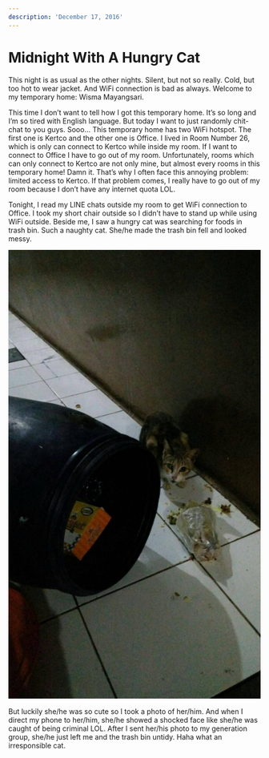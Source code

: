```yaml
---
description: 'December 17, 2016'
---
```


# Midnight With A Hungry Cat

This night is as usual as the other nights. Silent, but not so really. Cold, but too hot to wear jacket. And WiFi connection is bad as always. Welcome to my temporary home: Wisma Mayangsari.

This time I don’t want to tell how I got this temporary home. It’s so long and I’m so tired with English language. But today I want to just randomly chit-chat to you guys. Sooo… This temporary home has two WiFi hotspot. The first one is Kertco and the other one is Office. I lived in Room Number 26, which is only can connect to Kertco while inside my room. If I want to connect to Office I have to go out of my room. Unfortunately, rooms which can only connect to Kertco are not only mine, but almost every rooms in this temporary home! Damn it. That’s why I often face this annoying problem: limited access to Kertco. If that problem comes, I really have to go out of my room because I don’t have any internet quota LOL.

Tonight, I read my LINE chats outside my room to get WiFi connection to Office. I took my short chair outside so I didn’t have to stand up while using WiFi outside. Beside me, I saw a hungry cat was searching for foods in trash bin. Such a naughty cat. She/he made the trash bin fell and looked messy.

![](../../.gitbook/assets/image%20%2848%29.png)

But luckily she/he was so cute so I took a photo of her/him. And when I direct my phone to her/him, she/he showed a shocked face like she/he was caught of being criminal LOL. After I sent her/his photo to my generation group, she/he just left me and the trash bin untidy. Haha what an irresponsible cat.


